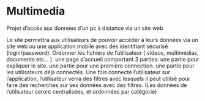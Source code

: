 # Multimedia
Projet d’accès aux données d’un pc à distance via un site web

Le site permettra aux utilisateurs de pouvoir accéder à leurs données via un site web ou une application mobile avec des identifiant sécurisé (login/password).
Ordonner les fichiers de l’utilisateur ( videos, multimédias, documents etc... ).
   une page d’accueil comportant 3 parties:
    une partie pour expliquer le site.
    une partie pour une première connection.
       une partie pour les utilisateurs déjà connectés.
Une fois connecté l’utilisateur sur l’application, l’utilisateur verra des filtres avec lesquels il peut utilisé pour faire des recherches sur ses données avec des filtres.
(Les données de l’utilisateur seront centralisées, et ordonnées par catégorie)
